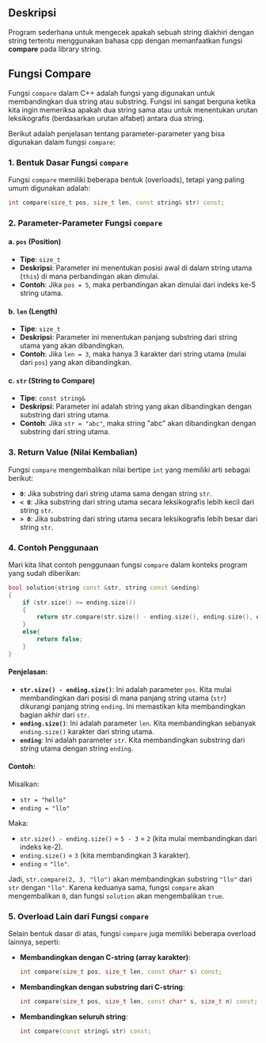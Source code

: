 ## Deskripsi

Program sederhana untuk mengecek apakah sebuah string diakhiri dengan string tertentu menggunakan bahasa cpp dengan memanfaatkan fungsi **compare** pada library string.

## Fungsi Compare

Fungsi `compare` dalam C++ adalah fungsi yang digunakan untuk membandingkan dua string atau substring. Fungsi ini sangat berguna ketika kita ingin memeriksa apakah dua string sama atau untuk menentukan urutan leksikografis (berdasarkan urutan alfabet) antara dua string.

Berikut adalah penjelasan tentang parameter-parameter yang bisa digunakan dalam fungsi `compare`:

### 1. **Bentuk Dasar Fungsi `compare`**
Fungsi `compare` memiliki beberapa bentuk (overloads), tetapi yang paling umum digunakan adalah:

```cpp
int compare(size_t pos, size_t len, const string& str) const;
```

### 2. **Parameter-Parameter Fungsi `compare`**

#### a. **`pos` (Position)**
- **Tipe**: `size_t`
- **Deskripsi**: Parameter ini menentukan posisi awal di dalam string utama (`this`) di mana perbandingan akan dimulai.
- **Contoh**: Jika `pos = 5`, maka perbandingan akan dimulai dari indeks ke-5 string utama.

#### b. **`len` (Length)**
- **Tipe**: `size_t`
- **Deskripsi**: Parameter ini menentukan panjang substring dari string utama yang akan dibandingkan.
- **Contoh**: Jika `len = 3`, maka hanya 3 karakter dari string utama (mulai dari `pos`) yang akan dibandingkan.

#### c. **`str` (String to Compare)**
- **Tipe**: `const string&`
- **Deskripsi**: Parameter ini adalah string yang akan dibandingkan dengan substring dari string utama.
- **Contoh**: Jika `str = "abc"`, maka string "abc" akan dibandingkan dengan substring dari string utama.

### 3. **Return Value (Nilai Kembalian)**
Fungsi `compare` mengembalikan nilai bertipe `int` yang memiliki arti sebagai berikut:
- **`0`**: Jika substring dari string utama sama dengan string `str`.
- **`< 0`**: Jika substring dari string utama secara leksikografis lebih kecil dari string `str`.
- **`> 0`**: Jika substring dari string utama secara leksikografis lebih besar dari string `str`.

### 4. **Contoh Penggunaan**

Mari kita lihat contoh penggunaan fungsi `compare` dalam konteks program yang sudah diberikan:

```cpp
bool solution(string const &str, string const &ending)
{
    if (str.size() >= ending.size())
    {
        return str.compare(str.size() - ending.size(), ending.size(), ending) == 0;
    }
    else{
        return false;
    }
}
```

#### Penjelasan:
- **`str.size() - ending.size()`**: Ini adalah parameter `pos`. Kita mulai membandingkan dari posisi di mana panjang string utama (`str`) dikurangi panjang string `ending`. Ini memastikan kita membandingkan bagian akhir dari `str`.
- **`ending.size()`**: Ini adalah parameter `len`. Kita membandingkan sebanyak `ending.size()` karakter dari string utama.
- **`ending`**: Ini adalah parameter `str`. Kita membandingkan substring dari string utama dengan string `ending`.

#### Contoh:
Misalkan:
- `str = "hello"`
- `ending = "llo"`

Maka:
- `str.size() - ending.size()` = `5 - 3` = `2` (kita mulai membandingkan dari indeks ke-2).
- `ending.size()` = `3` (kita membandingkan 3 karakter).
- `ending` = `"llo"`.

Jadi, `str.compare(2, 3, "llo")` akan membandingkan substring `"llo"` dari `str` dengan `"llo"`. Karena keduanya sama, fungsi `compare` akan mengembalikan `0`, dan fungsi `solution` akan mengembalikan `true`.

### 5. **Overload Lain dari Fungsi `compare`**

Selain bentuk dasar di atas, fungsi `compare` juga memiliki beberapa overload lainnya, seperti:
- **Membandingkan dengan C-string (array karakter)**:
  ```cpp
  int compare(size_t pos, size_t len, const char* s) const;
  ```
- **Membandingkan dengan substring dari C-string**:
  ```cpp
  int compare(size_t pos, size_t len, const char* s, size_t n) const;
  ```
- **Membandingkan seluruh string**:
  ```cpp
  int compare(const string& str) const;
  ```

